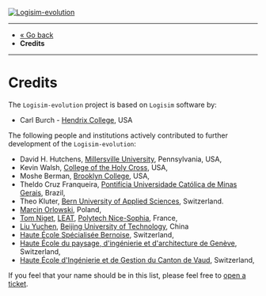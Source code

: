 [![Logisim-evolution](img/logisim-evolution-logo.png)](https://github.com/logisim-evolution/logisim-evolution)

---

* [« Go back](../README.md)
* **Credits**

---

# Credits #

The `Logisim-evolution` project is based on `Logisim` software by:

* Carl Burch - [Hendrix College](https://www.hendrix.edu/), USA

The following people and institutions actively contributed to further development of the `Logisim-evolution`:

* David H. Hutchens, [Millersville University](https://www.millersville.edu/), Pennsylvania, USA,
* Kevin Walsh, [College of the Holy Cross](http://www.holycross.edu/), USA,
* Moshe Berman, [Brooklyn College](http://www.brooklyn.cuny.edu/), USA,
* Theldo Cruz Franqueira,
  [Pontifícia Universidade Católica de Minas Gerais](https://www.pucminas.br/destaques/Paginas/default.aspx), Brazil,
* Theo Kluter, [Bern University of Applied Sciences](http://www.microlab.ch/), Switzerland.
* [Marcin Orlowski](http://MarcinOrlowski.com/), Poland,
* [Tom Niget](https://github.com/zdimension/), [LEAT](https://leat.univ-cotedazur.fr/),
  [Polytech Nice-Sophia](https://polytech.univ-cotedazur.fr/), France,
* [Liu Yuchen](https://github.com/smallg0at),
  [Beijing University of Technology](https://www.bjut.edu.cn/), China
* [Haute École Spécialisée Bernoise](http://www.bfh.ch/), Switzerland,
* [Haute École du paysage, d'ingénierie et d'architecture de Genève](http://hepia.hesge.ch/), Switzerland,
* [Haute École d'Ingénierie et de Gestion du Canton de Vaud](http://www.heig-vd.ch/), Switzerland,

If you feel that your name should be in this list, please feel free
to [open a ticket](https://github.com/logisim-evolution/logisim-evolution/issues).
